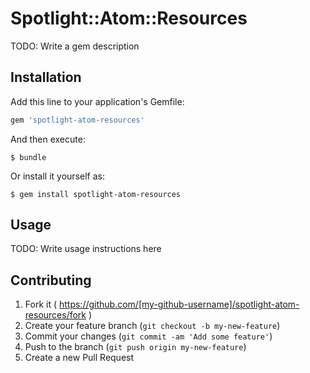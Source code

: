 # Spotlight::Atom::Resources

TODO: Write a gem description

## Installation

Add this line to your application's Gemfile:

```ruby
gem 'spotlight-atom-resources'
```

And then execute:

    $ bundle

Or install it yourself as:

    $ gem install spotlight-atom-resources

## Usage

TODO: Write usage instructions here

## Contributing

1. Fork it ( https://github.com/[my-github-username]/spotlight-atom-resources/fork )
2. Create your feature branch (`git checkout -b my-new-feature`)
3. Commit your changes (`git commit -am 'Add some feature'`)
4. Push to the branch (`git push origin my-new-feature`)
5. Create a new Pull Request
